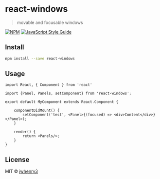 # react-windows

> movable and focusable windows

[![NPM](https://img.shields.io/npm/v/react-windows.svg)](https://www.npmjs.com/package/react-windows) [![JavaScript Style Guide](https://img.shields.io/badge/code_style-standard-brightgreen.svg)](https://standardjs.com)

## Install

```bash
npm install --save react-windows
```

## Usage

```tsx
import React, { Component } from 'react'

import {Panel, Panels, setComponent} from 'react-windows';

export default MyComponent extends React.Component {

    componentDidMount() {
        setComponent('test', <Panel>{(focused) => <div>Content</div>}</Panel>);
    }

    render() {
        return <Panels/>;
    }
}
```

## License

MIT © [jwhenry3](https://github.com/jwhenry3)
